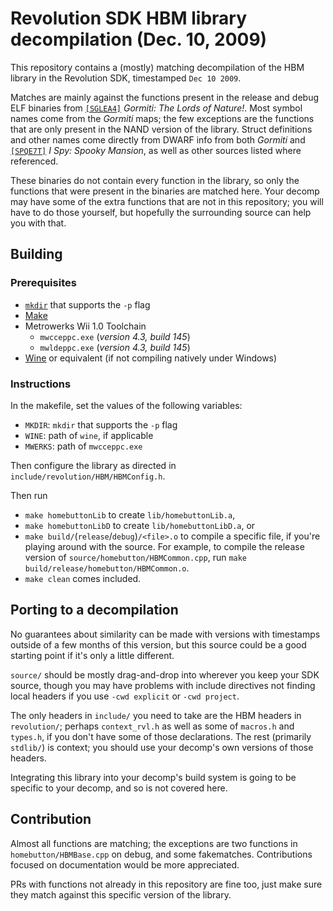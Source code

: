 # Revolution SDK HBM library decompilation (Dec. 10, 2009)

This repository contains a (mostly) matching decompilation of the HBM library in the Revolution SDK, timestamped `Dec 10 2009`.

Matches are mainly against the functions present in the release and debug ELF binaries from [`[SGLEA4]`](https://wiki.dolphin-emu.org/index.php?title=SGLEA4) *Gormiti: The Lords of Nature!*. Most symbol names come from the *Gormiti* maps; the few exceptions are the functions that are only present in the NAND version of the library. Struct definitions and other names come directly from DWARF info from both *Gormiti* and [`[SPQE7T]`](https://wiki.dolphin-emu.org/index.php?title=SPQE7T) *I Spy: Spooky Mansion*, as well as other sources listed where referenced.

These binaries do not contain every function in the library, so only the functions that were present in the binaries are matched here. Your decomp may have some of the extra functions that are not in this repository; you will have to do those yourself, but hopefully the surrounding source can help you with that.

## Building

### Prerequisites
- [`mkdir`](https://en.wikipedia.org/wiki/mkdir) that supports the `-p` flag
- [Make](https://en.wikipedia.org/wiki/Make_(software))
- Metrowerks Wii 1.0 Toolchain
	- `mwcceppc.exe` (*version 4.3, build 145*)
	- `mwldeppc.exe` (*version 4.3, build 145*)
- [Wine](https://wiki.winehq.org/Download) or equivalent (if not compiling natively under Windows)

### Instructions

In the makefile, set the values of the following variables:
- `MKDIR`: `mkdir` that supports the `-p` flag
- `WINE`: path of `wine`, if applicable
- `MWERKS`: path of `mwcceppc.exe`

Then configure the library as directed in `include/revolution/HBM/HBMConfig.h`.

Then run
- `make homebuttonLib` to create `lib/homebuttonLib.a`,
- `make homebuttonLibD` to create `lib/homebuttonLibD.a`, or
- `make build/`(`release`/`debug`)`/<file>.o` to compile a specific file, if you're playing around with the source. For example, to compile the release version of `source/homebutton/HBMCommon.cpp`, run `make build/release/homebutton/HBMCommon.o`.
- `make clean` comes included.

## Porting to a decompilation

No guarantees about similarity can be made with versions with timestamps outside of a few months of this version, but this source could be a good starting point if it's only a little different.

`source/` should be mostly drag-and-drop into wherever you keep your SDK source, though you may have problems with include directives not finding local headers if you use `-cwd explicit` or `-cwd project`.

The only headers in `include/` you need to take are the HBM headers in `revolution/`; perhaps `context_rvl.h` as well as some of `macros.h` and `types.h`, if you don't have some of those declarations. The rest (primarily `stdlib/`) is context; you should use your decomp's own versions of those headers.

Integrating this library into your decomp's build system is going to be specific to your decomp, and so is not covered here.

## Contribution

Almost all functions are matching; the exceptions are two functions in `homebutton/HBMBase.cpp` on debug, and some fakematches. Contributions focused on documentation would be more appreciated.

PRs with functions not already in this repository are fine too, just make sure they match against this specific version of the library.
